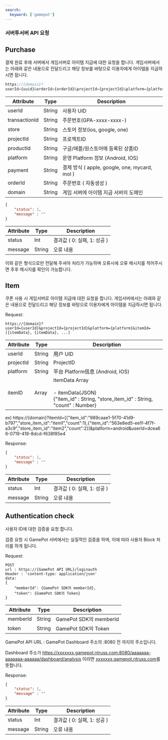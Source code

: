 ```yaml
---
search:
  keyword: ['gamepot']
---
```


### 서버투서버 API 요청

## Purchase

결제 완료 후에 서버에서 게임서버로 아이템 지급에 대한 요청을 합니다.
게임서버에서는 아래와 같은 내용으로 전달드리고 해당 정보를 바탕으로 이용자에게 아이템을 지급하시면 됩니다.

```javascript
https://{domain}?
userId={uuid}&orderId={orderId}&projectId={projectId}&platform={platform}&productid={productId}&store={store}&payment={payment}&transactionId={transactionId}
```



| Attribute     | Type   | Description                                   |
| ------------- | ------ | --------------------------------------------- |
| userId        | String | 사용자 UID                                    |
| transactionId | String | 주문번호(GPA-xxxx-xxxx-)                      |
| store         | String | 스토어 정보(ios, google, one)                 |
| projectId     | String | 프로젝트ID                                    |
| productId     | String | 구글/애플/원스토어에 등록된 상품ID            |
| platform      | String | 운영 Platform 정보 (Android, IOS)             |
| payment       | String | 결제 방식 ( apple, google, one, mycard, mol ) |
| orderId       | String | 주문번호 ( 자동생성 )                         |
| domain        | String | 게임 서버에 아이템 지급 서버의 도메인         |



```json
{
    "status": 1,
    "message" : ""
}
```

| Attribute | Type   | Description                 |
| --------- | ------ | --------------------------- |
| status    | Int    | 결과값 ( 0: 실패, 1: 성공 ) |
| message   | String | 오류 내용                   |


이와 같은 형식으로만 전달해 주셔야 처리가 가능하며 오류시에 오류 메시지를 적어주시면 추후 메시지를 확인이 가능합니다.  

## Item

쿠폰 사용 시 게임서버로 아이템 지급에 대한 요청을 합니다.
게임서버에서는 아래와 같은 내용으로 전달드리고 해당 정보를 바탕으로 이용자에게 아이템을 지급하시면 됩니다.

Request:

```web-idl
https://{domain}?
userId={userId}&projectId={projectId}&platform={platform}&itemId=[{itemData}, {itemData}, ...]
```

| Attribute | Type            | Description                                                  |
| --------- | --------------- | ------------------------------------------------------------ |
| userId    | String          | 用户 UID                                                     |
| projectId | String          | ProjectID                                                    |
| platform  | String          | 平台 Platform信息 (Android, IOS)                             |
| itemID    | Array<itemData> | itemData Array<br /><br />- itemData(JSON) <br /> {"item_id" : String, "store_item_id" : String, "count" : Number} |

ex) 
https://{domain}?itemId=[{"item_id":"989caae1-5f70-41d9-b797","store_item_id":"item1","count":1},{"item_id":"563e8ed5-ee1f-4f7f-a3c9","store_item_id":"item2","count":2}]&platform=android&userId=dcea66-0719-418-8dcd-f638f85e4

Response:

```json
{
	"status": 1,
	"message" : ""
}
```

| Attribute | Type   | Description                 |
| --------- | ------ | --------------------------- |
| status    | Int    | 결과값 ( 0: 실패, 1: 성공 ) |
| message   | String | 오류 내용                   |



## Authentication check

사용자 ID에 대한 검증을 요청 합니다. 

검증 요청 시 GamePot 서버에서는 실질적인 검증을 하며, 이에 따라 사용자 Block 처리를 하게 됩니다.

Request:

```web-idl
POST
url : https://{GamePot API URL}/loginauth
Header : 'content-type: application/json'
data: 
{
	"memberId": {GamePot SDK의 memberId},
	"token": {GamePot SDK의 Token}
}
```

| Attribute | Type   | Description            |
| --------- | ------ | ---------------------- |
| memberId  | String | GamePot SDK의 memberId |
| token     | String | GamePot SDK의 Token    |

GamePot API URL : GamePot Dashboard 주소의 :8080 전 까지의 주소입니다. 

Dashboard 주소가 https://xxxxxxx.gamepot.ntruss.com:8080/aaaaaaa-aaaaaaa-aaaaaa/dashboard/analysis 이라면 [xxxxxxx.gamepot.ntruss.com](https://0bmnkzvhzd.gamepot.ntruss.com:8080/d1516c57-f7b5-41cc-a22c-8c0aaff56259/dashboard/analysis)를 뜻합니다. 

Response:

```json
{
	"status": 1,
	"message" : ""
}
```

| Attribute | Type   | Description                 |
| --------- | ------ | --------------------------- |
| status    | Int    | 결과값 ( 0: 실패, 1: 성공 ) |
| message   | String | 오류 내용                   |

